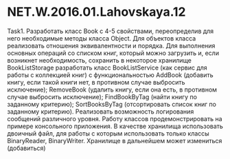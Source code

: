 # NET.W.2016.01.Lahovskaya.12

Task1. Разработать класс Book с 4-5 свойствами, переопределив для него необходимые методы класса Object. 
Для объектов класса реализовать отношения эквивалентности и порядка. Для выполнения основных операций со списком книг, 
который можно загрузить и, если возникнет необходимость, сохранить в некоторое хранилище BookListStorage разработать класс BookListService 
(как сервис для работы с коллекцией книг) с функциональностью 
AddBook (добавить книгу, если такой книги нет, в противном случае выбросить исключение); 
RemoveBook (удалить книгу, если она есть, в противном случае выбросить исключение); 
FindBookByTag (найти книгу по заданному критерию); 
SortBooksByTag (отсортировать список книг по заданному критерию). 
Реализовать возможность логирования сообщений различного уровня. Работу классов продемонстрировать на примере консольного приложения. 
В качестве хранилища использовать двоичный файл, для работы с которым использовать только классы BinaryReader, BinaryWriter. 
Хранилище в дальнейшем может измениться (добавиться)
